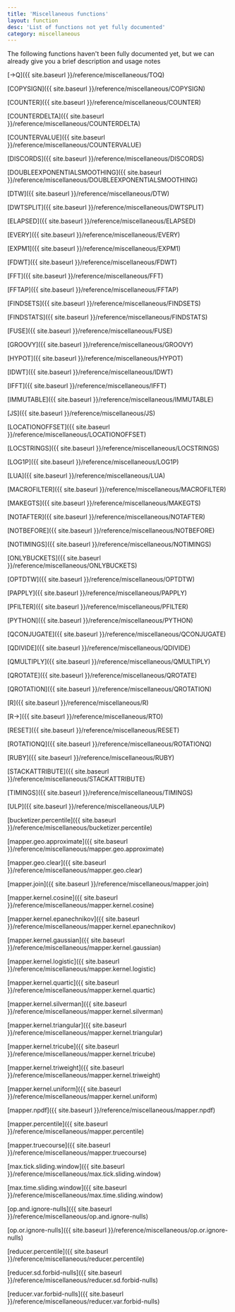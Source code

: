 ```yaml
---
title: 'Miscellaneous functions'
layout: function
desc: 'List of functions not yet fully documented'
category: miscellaneous
---
```


The following functions haven't been fully documented yet, but we can already give you a brief description and usage notes

<div class='row small-p'>

<div class='col-sm-3'>

[-&gt;Q]({{ site.baseurl }}/reference/miscellaneous/TOQ)

[COPYSIGN]({{ site.baseurl }}/reference/miscellaneous/COPYSIGN)

[COUNTER]({{ site.baseurl }}/reference/miscellaneous/COUNTER)

[COUNTERDELTA]({{ site.baseurl }}/reference/miscellaneous/COUNTERDELTA)

[COUNTERVALUE]({{ site.baseurl }}/reference/miscellaneous/COUNTERVALUE)

[DISCORDS]({{ site.baseurl }}/reference/miscellaneous/DISCORDS)

[DOUBLEEXPONENTIALSMOOTHING]({{ site.baseurl }}/reference/miscellaneous/DOUBLEEXPONENTIALSMOOTHING)

[DTW]({{ site.baseurl }}/reference/miscellaneous/DTW)

[DWTSPLIT]({{ site.baseurl }}/reference/miscellaneous/DWTSPLIT)

[ELAPSED]({{ site.baseurl }}/reference/miscellaneous/ELAPSED)

[EVERY]({{ site.baseurl }}/reference/miscellaneous/EVERY)

[EXPM1]({{ site.baseurl }}/reference/miscellaneous/EXPM1)

[FDWT]({{ site.baseurl }}/reference/miscellaneous/FDWT)

[FFT]({{ site.baseurl }}/reference/miscellaneous/FFT)

[FFTAP]({{ site.baseurl }}/reference/miscellaneous/FFTAP)

[FINDSETS]({{ site.baseurl }}/reference/miscellaneous/FINDSETS)

[FINDSTATS]({{ site.baseurl }}/reference/miscellaneous/FINDSTATS)

[FUSE]({{ site.baseurl }}/reference/miscellaneous/FUSE)

[GROOVY]({{ site.baseurl }}/reference/miscellaneous/GROOVY)

[HYPOT]({{ site.baseurl }}/reference/miscellaneous/HYPOT)

[IDWT]({{ site.baseurl }}/reference/miscellaneous/IDWT)

[IFFT]({{ site.baseurl }}/reference/miscellaneous/IFFT)

[IMMUTABLE]({{ site.baseurl }}/reference/miscellaneous/IMMUTABLE)

[JS]({{ site.baseurl }}/reference/miscellaneous/JS)

</div>

<div class='col-sm-3'>

[LOCATIONOFFSET]({{ site.baseurl }}/reference/miscellaneous/LOCATIONOFFSET)

[LOCSTRINGS]({{ site.baseurl }}/reference/miscellaneous/LOCSTRINGS)

[LOG1P]({{ site.baseurl }}/reference/miscellaneous/LOG1P)

[LUA]({{ site.baseurl }}/reference/miscellaneous/LUA)

[MACROFILTER]({{ site.baseurl }}/reference/miscellaneous/MACROFILTER)

[MAKEGTS]({{ site.baseurl }}/reference/miscellaneous/MAKEGTS)

[NOTAFTER]({{ site.baseurl }}/reference/miscellaneous/NOTAFTER)

[NOTBEFORE]({{ site.baseurl }}/reference/miscellaneous/NOTBEFORE)

[NOTIMINGS]({{ site.baseurl }}/reference/miscellaneous/NOTIMINGS)

[ONLYBUCKETS]({{ site.baseurl }}/reference/miscellaneous/ONLYBUCKETS)

[OPTDTW]({{ site.baseurl }}/reference/miscellaneous/OPTDTW)

[PAPPLY]({{ site.baseurl }}/reference/miscellaneous/PAPPLY)

[PFILTER]({{ site.baseurl }}/reference/miscellaneous/PFILTER)

[PYTHON]({{ site.baseurl }}/reference/miscellaneous/PYTHON)

[QCONJUGATE]({{ site.baseurl }}/reference/miscellaneous/QCONJUGATE)

[QDIVIDE]({{ site.baseurl }}/reference/miscellaneous/QDIVIDE)

[QMULTIPLY]({{ site.baseurl }}/reference/miscellaneous/QMULTIPLY)

[QROTATE]({{ site.baseurl }}/reference/miscellaneous/QROTATE)

[QROTATION]({{ site.baseurl }}/reference/miscellaneous/QROTATION)

[R]({{ site.baseurl }}/reference/miscellaneous/R)

[R-&gt;]({{ site.baseurl }}/reference/miscellaneous/RTO)

[RESET]({{ site.baseurl }}/reference/miscellaneous/RESET)

[ROTATIONQ]({{ site.baseurl }}/reference/miscellaneous/ROTATIONQ)

[RUBY]({{ site.baseurl }}/reference/miscellaneous/RUBY)

[STACKATTRIBUTE]({{ site.baseurl }}/reference/miscellaneous/STACKATTRIBUTE)

[TIMINGS]({{ site.baseurl }}/reference/miscellaneous/TIMINGS)

</div>

<div class='col-sm-3'>

[ULP]({{ site.baseurl }}/reference/miscellaneous/ULP)

[bucketizer.percentile]({{ site.baseurl }}/reference/miscellaneous/bucketizer.percentile)

[mapper.geo.approximate]({{ site.baseurl }}/reference/miscellaneous/mapper.geo.approximate)

[mapper.geo.clear]({{ site.baseurl }}/reference/miscellaneous/mapper.geo.clear)

[mapper.join]({{ site.baseurl }}/reference/miscellaneous/mapper.join)

[mapper.kernel.cosine]({{ site.baseurl }}/reference/miscellaneous/mapper.kernel.cosine)

[mapper.kernel.epanechnikov]({{ site.baseurl }}/reference/miscellaneous/mapper.kernel.epanechnikov)

[mapper.kernel.gaussian]({{ site.baseurl }}/reference/miscellaneous/mapper.kernel.gaussian)

[mapper.kernel.logistic]({{ site.baseurl }}/reference/miscellaneous/mapper.kernel.logistic)

[mapper.kernel.quartic]({{ site.baseurl }}/reference/miscellaneous/mapper.kernel.quartic)

[mapper.kernel.silverman]({{ site.baseurl }}/reference/miscellaneous/mapper.kernel.silverman)

[mapper.kernel.triangular]({{ site.baseurl }}/reference/miscellaneous/mapper.kernel.triangular)

[mapper.kernel.tricube]({{ site.baseurl }}/reference/miscellaneous/mapper.kernel.tricube)

[mapper.kernel.triweight]({{ site.baseurl }}/reference/miscellaneous/mapper.kernel.triweight)

[mapper.kernel.uniform]({{ site.baseurl }}/reference/miscellaneous/mapper.kernel.uniform)

[mapper.npdf]({{ site.baseurl }}/reference/miscellaneous/mapper.npdf)

[mapper.percentile]({{ site.baseurl }}/reference/miscellaneous/mapper.percentile)

[mapper.truecourse]({{ site.baseurl }}/reference/miscellaneous/mapper.truecourse)

[max.tick.sliding.window]({{ site.baseurl }}/reference/miscellaneous/max.tick.sliding.window)

[max.time.sliding.window]({{ site.baseurl }}/reference/miscellaneous/max.time.sliding.window)

[op.and.ignore-nulls]({{ site.baseurl }}/reference/miscellaneous/op.and.ignore-nulls)

[op.or.ignore-nulls]({{ site.baseurl }}/reference/miscellaneous/op.or.ignore-nulls)

[reducer.percentile]({{ site.baseurl }}/reference/miscellaneous/reducer.percentile)

[reducer.sd.forbid-nulls]({{ site.baseurl }}/reference/miscellaneous/reducer.sd.forbid-nulls)

[reducer.var.forbid-nulls]({{ site.baseurl }}/reference/miscellaneous/reducer.var.forbid-nulls)

</div>
